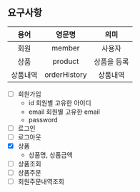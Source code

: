 

## 요구사항 

|용어|영문명|의미|
|:---:|:---:|:---:|
|회원  |member |사용자
|상품  |product |상품을 등록|
|상품내역| orderHistory| 상품내역|

- [ ] 회원가입
  - id 회원별 고유한 아이디 
  - email 회원별 고유한 email 
  - password
- [ ] 로그인
- [ ] 로그아웃
- [x] 상품
  - 상품명, 상품금액
- [ ] 상품조회
- [ ] 상품주문
- [ ] 회원주문내역조회 